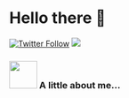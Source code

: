 # Hello there 👋

[![Twitter Follow](https://img.shields.io/twitter/follow/devnicoolas?label=Follow)](https://twitter.com/intent/follow?screen_name=devnicoolas)
![](https://visitor-badge.glitch.me/badge?page_id=dvlprnicolas.dvlprnicolas)

### <img src="https://media.giphy.com/media/VgCDAzcKvsR6OM0uWg/giphy.gif" width="50"> A little about me...  
